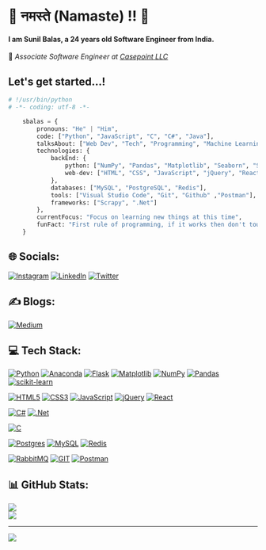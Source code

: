 # 🙏 नमस्ते (Namaste) !! 💫 
#### I am Sunil Balas, a 24 years old Software Engineer from India.<br>
💼 _Associate Software Engineer at [Casepoint LLC](https://www.casepoint.com/)_

## Let's get started...!
```python
# !/usr/bin/python
# -*- coding: utf-8 -*-

    sbalas = {
        pronouns: "He" | "Him",
        code: ["Python", "JavaScript", "C", "C#", "Java"],
        talksAbout: ["Web Dev", "Tech", "Programming", "Machine Learning"],
        technologies: {
            backEnd: {
                python: ["NumPy", "Pandas", "Matplotlib", "Seaborn", "Scikit-Learn", "Flask"],
                web-dev: ["HTML", "CSS", "JavaScript", "jQuery", "ReactJS"]
            },
            databases: ["MySQL", "PostgreSQL", "Redis"],
            tools: ["Visual Studio Code", "Git", "Github" ,"Postman"],
            frameworks: ["Scrapy", ".Net"]
        },
        currentFocus: "Focus on learning new things at this time",
        funFact: "First rule of programming, if it works then don't touch it !😀"
    }
```
## 🌐 Socials:
[![Instagram](https://img.shields.io/badge/Instagram-%23E4405F.svg?logo=Instagram&logoColor=white)](https://instagram.com/s.b.a.l.a.s) 
[![LinkedIn](https://img.shields.io/badge/LinkedIn-%230077B5.svg?logo=linkedin&logoColor=white)](https://linkedin.com/in/sunil-balas) 
[![Twitter](https://img.shields.io/badge/Twitter-%231DA1F2.svg?logo=Twitter&logoColor=white)](https://twitter.com/sunil_balas) 

## ✍️ Blogs:
[![Medium](https://img.shields.io/badge/Medium-12100E?logo=medium&logoColor=white)](https://medium.com/@sunilbalas/what-is-statistics-and-why-it-is-so-important-in-data-science-field-6f5f9648bd3e)

## 💻 Tech Stack:
[![Python](https://img.shields.io/badge/python-3670A0?style=flat&logo=python&logoColor=ffdd54)](https://www.python.org/) [![Anaconda](https://img.shields.io/badge/Anaconda-%2344A833.svg?style=flat&logo=anaconda&logoColor=white)](https://www.anaconda.com/) [![Flask](https://img.shields.io/badge/flask-%23000.svg?style=flat&logo=flask&logoColor=white)](https://flask.palletsprojects.com/en/3.0.x/) [![Matplotlib](https://img.shields.io/badge/Matplotlib-%23ffffff.svg?style=flat&logo=Matplotlib&logoColor=black)](https://matplotlib.org/) [![NumPy](https://img.shields.io/badge/numpy-%23013243.svg?style=flat&logo=numpy&logoColor=white)](https://numpy.org/) [![Pandas](https://img.shields.io/badge/pandas-%23150458.svg?style=flat&logo=pandas&logoColor=white)](https://pandas.pydata.org/) [![scikit-learn](https://img.shields.io/badge/scikit--learn-%23F7931E.svg?style=flat&logo=scikit-learn&logoColor=white)](https://scikit-learn.org/stable/)

[![HTML5](https://img.shields.io/badge/html5-%23E34F26.svg?style=flat&logo=html5&logoColor=white)](https://dev.w3.org/html5/spec-LC/) [![CSS3](https://img.shields.io/badge/css3-%231572B6.svg?style=flat&logo=css3&logoColor=white)]([https://www.css3.com/](https://www.w3.org/Style/CSS/Overview.en.html)) [![JavaScript](https://img.shields.io/badge/javascript-%23323330.svg?style=flat&logo=javascript&logoColor=%23F7DF1E)](https://www.javascript.com/) [![jQuery](https://img.shields.io/badge/jquery-%230769AD.svg?style=flat&logo=jquery&logoColor=white)](https://jquery.com/) [![React](https://img.shields.io/badge/react-%2320232a.svg?style=flat&logo=react&logoColor=%2361DAFB)](https://legacy.reactjs.org/)

[![C#](https://img.shields.io/badge/c%23-%23239120.svg?style=flat&logo=c-sharp&logoColor=white)](https://learn.microsoft.com/en-us/dotnet/csharp/) [![.Net](https://img.shields.io/badge/.NET-5C2D91?style=flat&logo=.net&logoColor=white)](https://dotnet.microsoft.com/en-us/)

[![C](https://img.shields.io/badge/c-%2300599C.svg?style=flat&logo=c&logoColor=white)](https://devdocs.io/c/)

[![Postgres](https://img.shields.io/badge/postgres-%23316192.svg?style=flat&logo=postgresql&logoColor=white)](https://www.postgresql.org/) [![MySQL](https://img.shields.io/badge/mysql-%2300000f.svg?style=flat&logo=mysql&logoColor=white)](https://www.mysql.com/) [![Redis](https://img.shields.io/badge/redis-%23DD0031.svg?style=flat&logo=redis&logoColor=white)](https://redis.io/)

[![RabbitMQ](https://img.shields.io/badge/rabbitmq-FF6600?style=flat&logo=rabbitmq&logoColor=white)](https://www.rabbitmq.com/)
[![GIT](https://img.shields.io/badge/Git-fc6d26?style=flat&logo=git&logoColor=white)](https://git-scm.com/)
[![Postman](https://img.shields.io/badge/Postman-FF6C37?style=flat&logo=postman&logoColor=white)](https://www.postman.com/)

## 📊 GitHub Stats:
![](https://github-readme-streak-stats.herokuapp.com/?user=SunilBalas&theme=tokyonight&hide_border=false)<br/>
![](https://github-readme-stats.vercel.app/api/top-langs/?username=SunilBalas&theme=dark&hide_border=false&include_all_commits=false&count_private=false&layout=compact)

---
[![](https://visitcount.itsvg.in/api?id=SunilBalas&icon=0&color=0)](https://visitcount.itsvg.in)

<!-- Proudly created with GPRM ( https://gprm.itsvg.in ) -->
